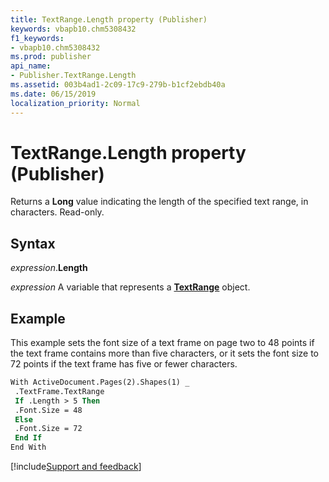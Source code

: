 ```yaml
---
title: TextRange.Length property (Publisher)
keywords: vbapb10.chm5308432
f1_keywords:
- vbapb10.chm5308432
ms.prod: publisher
api_name:
- Publisher.TextRange.Length
ms.assetid: 003b4ad1-2c09-17c9-279b-b1cf2ebdb40a
ms.date: 06/15/2019
localization_priority: Normal
---
```



# TextRange.Length property (Publisher)

Returns a **Long** value indicating the length of the specified text range, in characters. Read-only.


## Syntax

_expression_.**Length**

_expression_ A variable that represents a **[TextRange](Publisher.TextRange.md)** object.


## Example

This example sets the font size of a text frame on page two to 48 points if the text frame contains more than five characters, or it sets the font size to 72 points if the text frame has five or fewer characters.

```vb
With ActiveDocument.Pages(2).Shapes(1) _ 
 .TextFrame.TextRange 
 If .Length > 5 Then 
 .Font.Size = 48 
 Else 
 .Font.Size = 72 
 End If 
End With
```

[!include[Support and feedback](~/includes/feedback-boilerplate.md)]